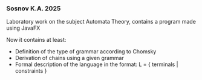 ### Sosnov K.A. 2025
Laboratory work on the subject Automata Theory, contains a program made using JavaFX

Now it contains at least:

* Definition of the type of grammar according to Chomsky
* Derivation of chains using a given grammar
* Formal description of the language in the format: L = { terminals | constraints }
